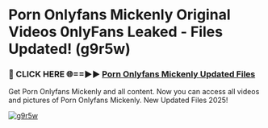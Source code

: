 # Porn Onlyfans Mickenly Original Videos 0nlyFans Leaked - Files Updated! (g9r5w)

<h3>🔴 CLICK HERE 🌐==►► <a href="https://tinyurl.com/ms9xzufz" rel="nofollow">Porn Onlyfans Mickenly Updated Files</a></h3>

Get Porn Onlyfans Mickenly and all content. Now you can access all videos and pictures of Porn Onlyfans Mickenly. New Updated Files 2025!

[![g9r5w](https://i.imgur.com/PQ7UWWw.gif)](https://tinyurl.com/ms9xzufz)
